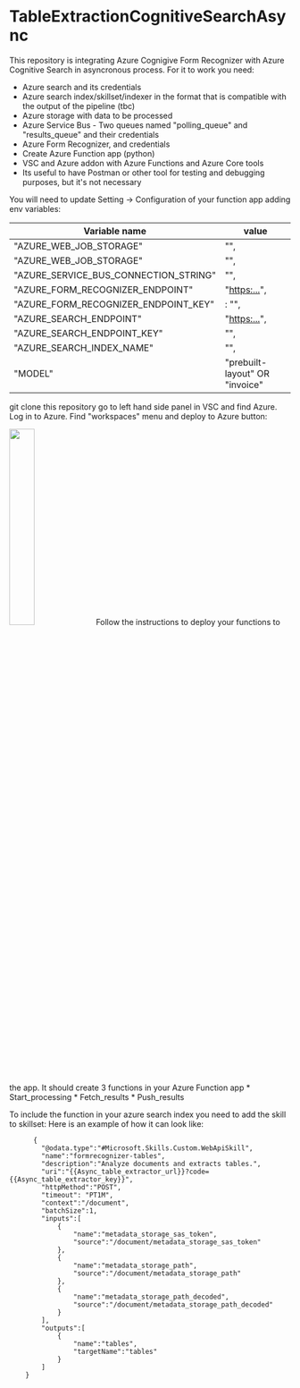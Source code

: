 # TableExtractionCognitiveSearchAsync

This repository is integrating Azure Cognigive Form Recognizer with Azure Cognitive Search in asyncronous process. 
For it to work you need:
  - Azure search and its credentials
  - Azure search index/skillset/indexer in the format that is compatible with the output of the pipeline (tbc)
  - Azure storage with data to be processed
  - Azure Service Bus - Two queues named "polling_queue" and "results_queue" and their credentials
  - Azure Form Recognizer, and credentials
  - Create Azure Function app (python) 
  - VSC and Azure addon with Azure Functions and Azure Core tools
  - Its useful to have Postman or other tool for testing and debugging purposes, but it's not necessary
  
  
  You will need to update Setting -> Configuration of your function app adding env variables:
  
  |Variable name|value|
  |-------------|------------|
  |"AZURE_WEB_JOB_STORAGE"|"<your connection string>",|
   "AZURE_WEB_JOB_STORAGE"|"<your connection string>",
   "AZURE_SERVICE_BUS_CONNECTION_STRING"| "<your connection string>",
   "AZURE_FORM_RECOGNIZER_ENDPOINT"| "<https:...>",
   "AZURE_FORM_RECOGNIZER_ENDPOINT_KEY"|: "<primary key>",
   "AZURE_SEARCH_ENDPOINT"| "<https:...>",
   "AZURE_SEARCH_ENDPOINT_KEY"| "<primary key>",
   "AZURE_SEARCH_INDEX_NAME"| "<your index name>",
   "MODEL"|"prebuilt-layout" OR  "invoice"
     

git clone this repository
  go to left hand side panel in VSC and find Azure.
  Log in to Azure.
  Find "workspaces" menu and deploy to Azure button: 
  
 <img src="https://user-images.githubusercontent.com/7407845/219422590-b5e02841-8d8d-493f-b391-fc2ab936e284.png"  width="30%" >
  Follow the instructions to deploy your functions to the app. It should create 3 functions in your Azure Function app 
  * Start_processing
  * Fetch_results
  * Push_results
  
  
  To include the function in your azure search index you need to add the skill to skillset: 
  Here is an example of how it can look like:
  
          { 
            "@odata.type":"#Microsoft.Skills.Custom.WebApiSkill",
            "name":"formrecognizer-tables",
            "description":"Analyze documents and extracts tables.",
            "uri":"{{Async_table_extractor_url}}?code={{Async_table_extractor_key}}",
            "httpMethod":"POST",
            "timeout": "PT1M",
            "context":"/document",
            "batchSize":1,
            "inputs":[ 
                { 
                    "name":"metadata_storage_sas_token",
                    "source":"/document/metadata_storage_sas_token"
                },
                { 
                    "name":"metadata_storage_path",
                    "source":"/document/metadata_storage_path"
                },
                { 
                    "name":"metadata_storage_path_decoded",
                    "source":"/document/metadata_storage_path_decoded"
                }
            ],
            "outputs":[ 
                { 
                    "name":"tables",
                    "targetName":"tables"
                }
            ]
        }
